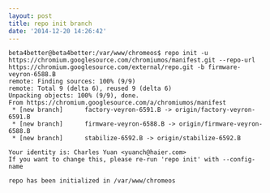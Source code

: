 ```yaml
---
layout: post
title: repo init branch
date: '2014-12-20 14:26:42'
---
```


	beta4better@beta4better:/var/www/chromeos$ repo init -u https://chromium.googlesource.com/chromiumos/manifest.git --repo-url https://chromium.googlesource.com/external/repo.git -b firmware-veyron-6588.B
	remote: Finding sources: 100% (9/9)
	remote: Total 9 (delta 6), reused 9 (delta 6)
	Unpacking objects: 100% (9/9), done.
	From https://chromium.googlesource.com/a/chromiumos/manifest
	 * [new branch]      factory-veyron-6591.B -> origin/factory-veyron-6591.B
	 * [new branch]      firmware-veyron-6588.B -> origin/firmware-veyron-6588.B
	 * [new branch]      stabilize-6592.B -> origin/stabilize-6592.B

	Your identity is: Charles Yuan <yuanch@haier.com>
	If you want to change this, please re-run 'repo init' with --config-name

	repo has been initialized in /var/www/chromeos
